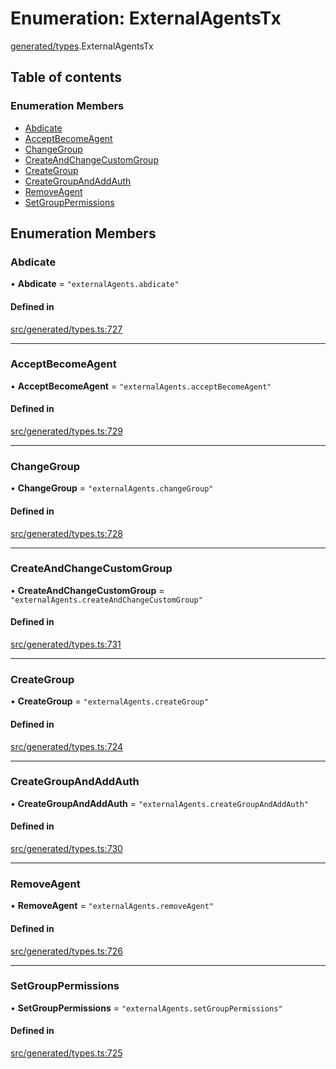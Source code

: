 # Enumeration: ExternalAgentsTx

[generated/types](../wiki/generated.types).ExternalAgentsTx

## Table of contents

### Enumeration Members

- [Abdicate](../wiki/generated.types.ExternalAgentsTx#abdicate)
- [AcceptBecomeAgent](../wiki/generated.types.ExternalAgentsTx#acceptbecomeagent)
- [ChangeGroup](../wiki/generated.types.ExternalAgentsTx#changegroup)
- [CreateAndChangeCustomGroup](../wiki/generated.types.ExternalAgentsTx#createandchangecustomgroup)
- [CreateGroup](../wiki/generated.types.ExternalAgentsTx#creategroup)
- [CreateGroupAndAddAuth](../wiki/generated.types.ExternalAgentsTx#creategroupandaddauth)
- [RemoveAgent](../wiki/generated.types.ExternalAgentsTx#removeagent)
- [SetGroupPermissions](../wiki/generated.types.ExternalAgentsTx#setgrouppermissions)

## Enumeration Members

### Abdicate

• **Abdicate** = ``"externalAgents.abdicate"``

#### Defined in

[src/generated/types.ts:727](https://github.com/PolymeshAssociation/polymesh-private-sdk/blob/2c6aa0b4/src/generated/types.ts#L727)

___

### AcceptBecomeAgent

• **AcceptBecomeAgent** = ``"externalAgents.acceptBecomeAgent"``

#### Defined in

[src/generated/types.ts:729](https://github.com/PolymeshAssociation/polymesh-private-sdk/blob/2c6aa0b4/src/generated/types.ts#L729)

___

### ChangeGroup

• **ChangeGroup** = ``"externalAgents.changeGroup"``

#### Defined in

[src/generated/types.ts:728](https://github.com/PolymeshAssociation/polymesh-private-sdk/blob/2c6aa0b4/src/generated/types.ts#L728)

___

### CreateAndChangeCustomGroup

• **CreateAndChangeCustomGroup** = ``"externalAgents.createAndChangeCustomGroup"``

#### Defined in

[src/generated/types.ts:731](https://github.com/PolymeshAssociation/polymesh-private-sdk/blob/2c6aa0b4/src/generated/types.ts#L731)

___

### CreateGroup

• **CreateGroup** = ``"externalAgents.createGroup"``

#### Defined in

[src/generated/types.ts:724](https://github.com/PolymeshAssociation/polymesh-private-sdk/blob/2c6aa0b4/src/generated/types.ts#L724)

___

### CreateGroupAndAddAuth

• **CreateGroupAndAddAuth** = ``"externalAgents.createGroupAndAddAuth"``

#### Defined in

[src/generated/types.ts:730](https://github.com/PolymeshAssociation/polymesh-private-sdk/blob/2c6aa0b4/src/generated/types.ts#L730)

___

### RemoveAgent

• **RemoveAgent** = ``"externalAgents.removeAgent"``

#### Defined in

[src/generated/types.ts:726](https://github.com/PolymeshAssociation/polymesh-private-sdk/blob/2c6aa0b4/src/generated/types.ts#L726)

___

### SetGroupPermissions

• **SetGroupPermissions** = ``"externalAgents.setGroupPermissions"``

#### Defined in

[src/generated/types.ts:725](https://github.com/PolymeshAssociation/polymesh-private-sdk/blob/2c6aa0b4/src/generated/types.ts#L725)
